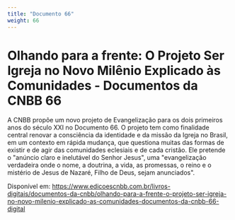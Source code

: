 ```yaml
---
title: "Documento 66"
weight: 66
---
```


# Olhando para a frente: O Projeto Ser Igreja no Novo Milênio Explicado às Comunidades - Documentos da CNBB 66

A CNBB propõe um novo projeto de Evangelização para os dois primeiros anos do século XXI no Documento 66. O projeto tem como finalidade central renovar a consciência da identidade e da missão da Igreja no Brasil, em um contexto em rápida mudança, que questiona muitas das formas de existir e de agir das comunidades eclesiais e de cada cristão. Ele pretende o "anúncio claro e inelutável do Senhor Jesus", uma "evangelização verdadeira onde o nome, a doutrina, a vida, as promessas, o reino e o mistério de Jesus de Nazaré, Filho de Deus, sejam anunciados".

Disponível em: https://www.edicoescnbb.com.br/livros-digitais/documentos-da-cnbb/olhando-para-a-frente-o-projeto-ser-igreja-no-novo-milenio-explicado-as-comunidades-documentos-da-cnbb-66-digital

